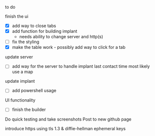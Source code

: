 to do

finish the ui
   - [x] add way to close tabs
   - [x] add function for building implant
      - needs ability to change server and http(s)
   - [ ] fix the styling
   - [x] make the table work - possibly add way to click for a tab

update server
   - [ ] add way for the server to handle implant last contact time
      most likely use a map

update implant
   - [ ] add powershell usage

UI functionality
   - [ ] finish the builder
  
Do quick testing and take screenshots
Post to new github page

introduce https using tls 1.3 & diffie-hellman ephemeral keys


   

